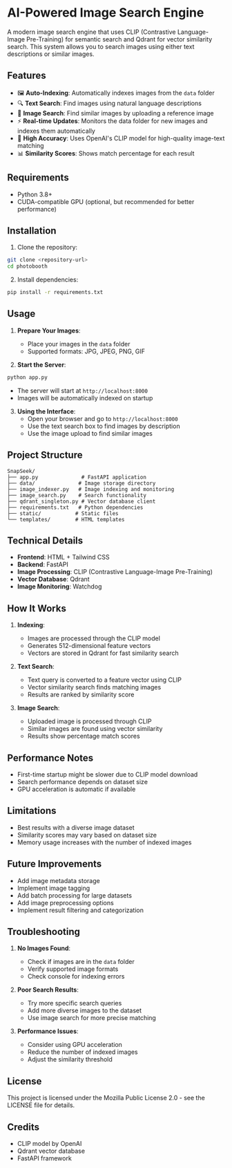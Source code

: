 # AI-Powered Image Search Engine

A modern image search engine that uses CLIP (Contrastive Language-Image Pre-Training) for semantic search and Qdrant for vector similarity search. This system allows you to search images using either text descriptions or similar images.

## Features

- 🖼️ **Auto-Indexing**: Automatically indexes images from the `data` folder
- 🔍 **Text Search**: Find images using natural language descriptions
- 📸 **Image Search**: Find similar images by uploading a reference image
- ⚡ **Real-time Updates**: Monitors the data folder for new images and indexes them automatically
- 🎯 **High Accuracy**: Uses OpenAI's CLIP model for high-quality image-text matching
- 📊 **Similarity Scores**: Shows match percentage for each result

## Requirements

- Python 3.8+
- CUDA-compatible GPU (optional, but recommended for better performance)

## Installation

1. Clone the repository:
```bash
git clone <repository-url>
cd photobooth
```

2. Install dependencies:
```bash
pip install -r requirements.txt
```

## Usage

1. **Prepare Your Images**:
   - Place your images in the `data` folder
   - Supported formats: JPG, JPEG, PNG, GIF

2. **Start the Server**:
```bash
python app.py
```
   - The server will start at `http://localhost:8000`
   - Images will be automatically indexed on startup

3. **Using the Interface**:
   - Open your browser and go to `http://localhost:8000`
   - Use the text search box to find images by description
   - Use the image upload to find similar images

## Project Structure

```
SnapSeek/
├── app.py              # FastAPI application
├── data/              # Image storage directory
├── image_indexer.py   # Image indexing and monitoring
├── image_search.py    # Search functionality
├── qdrant_singleton.py # Vector database client
├── requirements.txt   # Python dependencies
├── static/           # Static files
└── templates/        # HTML templates
```

## Technical Details

- **Frontend**: HTML + Tailwind CSS
- **Backend**: FastAPI
- **Image Processing**: CLIP (Contrastive Language-Image Pre-Training)
- **Vector Database**: Qdrant
- **Image Monitoring**: Watchdog

## How It Works

1. **Indexing**:
   - Images are processed through the CLIP model
   - Generates 512-dimensional feature vectors
   - Vectors are stored in Qdrant for fast similarity search

2. **Text Search**:
   - Text query is converted to a feature vector using CLIP
   - Vector similarity search finds matching images
   - Results are ranked by similarity score

3. **Image Search**:
   - Uploaded image is processed through CLIP
   - Similar images are found using vector similarity
   - Results show percentage match scores

## Performance Notes

- First-time startup might be slower due to CLIP model download
- Search performance depends on dataset size
- GPU acceleration is automatic if available

## Limitations

- Best results with a diverse image dataset
- Similarity scores may vary based on dataset size
- Memory usage increases with the number of indexed images

## Future Improvements

- Add image metadata storage
- Implement image tagging
- Add batch processing for large datasets
- Add image preprocessing options
- Implement result filtering and categorization

## Troubleshooting

1. **No Images Found**:
   - Check if images are in the `data` folder
   - Verify supported image formats
   - Check console for indexing errors

2. **Poor Search Results**:
   - Try more specific search queries
   - Add more diverse images to the dataset
   - Use image search for more precise matching

3. **Performance Issues**:
   - Consider using GPU acceleration
   - Reduce the number of indexed images
   - Adjust the similarity threshold

## License

This project is licensed under the Mozilla Public License 2.0 - see the LICENSE file for details.

## Credits

- CLIP model by OpenAI
- Qdrant vector database
- FastAPI framework 